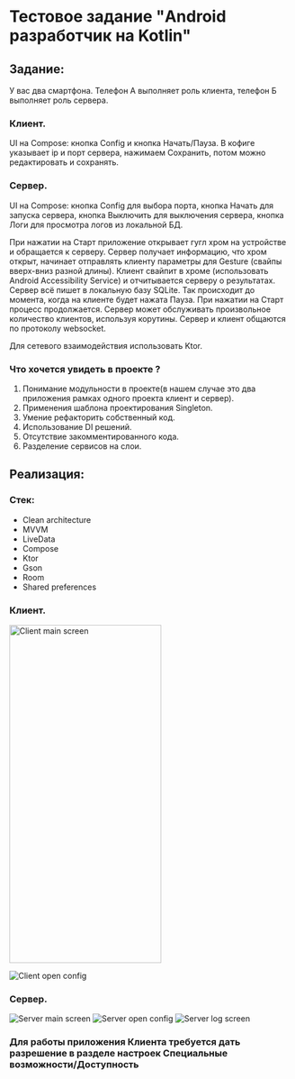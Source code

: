 # Тестовое задание "Android разработчик на Kotlin"

## Задание:
У вас два смартфона. Телефон А выполняет роль клиента, телефон Б выполняет роль сервера.

### Клиент. 
UI на Compose: кнопка Config и кнопка Начать/Пауза. В кофиге указывает ip и порт сервера, нажимаем Сохранить, потом можно редактировать и сохранять.

### Сервер. 
UI на Compose: кнопка Config для выбора порта, кнопка Начать для запуска сервера, кнопка Выключить для выключения сервера, кнопка Логи для просмотра логов из локальной БД.

При нажатии на Старт приложение открывает гугл хром на устройстве и обращается к серверу. Сервер получает информацию, что хром открыт, начинает отправлять клиенту параметры для Gesture (свайпы вверх-вниз разной длины). Клиент свайпит в хроме (использовать Android Accessibility Service) и отчитывается серверу о результатах. Сервер всё пишет в локальную базу SQLite. Так происходит до момента, когда на клиенте будет нажата Пауза. При нажатии на Старт процесс продолжается. Сервер может обслуживать произвольное количество клиентов, используя корутины. Сервер и клиент общаются по протоколу websocket.

Для сетевого взаимодействия использовать Ktor.

### Что хочется увидеть в проекте ?

1. Понимание модульности в проекте(в нашем случае это два приложения рамках одного проекта клиент и сервер). 
2. Применения шаблона проектирования Singleton.
3. Умение рефакторить собственный код.
4. Использование DI решений.
5. Отсутствие закомментированного кода.
6. Разделение сервисов на слои.

## Реализация:
### Стек: 
- Clean architecture
- MVVM
- LiveData
- Compose
- Ktor
- Gson
- Room
- Shared preferences

### Клиент.
<img src="https://github.com/Jaroslav-89/BhTestIsmaev/blob/dev/client_main_screen.jpg" width="270" height="600" alt="Client main screen">

![Client open config](https://github.com/Jaroslav-89/BhTestIsmaev/blob/dev/client_open_config.jpg)

### Сервер. 
![Server main screen](https://github.com/Jaroslav-89/BhTestIsmaev/blob/dev/server_main_screen.jpg)
![Server open config](https://github.com/Jaroslav-89/BhTestIsmaev/blob/dev/server_open_config.jpg)
![Server log screen](https://github.com/Jaroslav-89/BhTestIsmaev/blob/dev/server_log_screen.jpg)

### Для работы приложения Клиента требуется дать разрешение в разделе настроек Специальные возможности/Доступность
